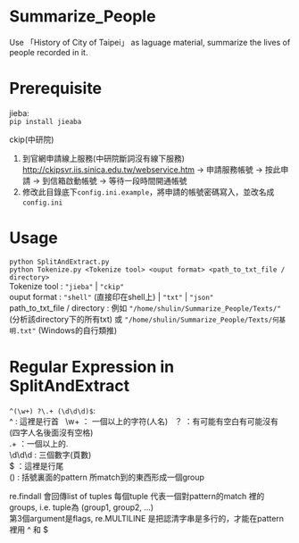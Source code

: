 # Summarize_People
Use 「History of City of Taipei」 as laguage material, summarize the lives of people recorded in it. 
  
# Prerequisite
jieba:  
`pip install jieaba`
  
ckip(中研院)  
1. 到官網申請線上服務(中研院斷詞沒有線下服務)
http://ckipsvr.iis.sinica.edu.tw/webservice.htm → 申請服務帳號 → 按此申請 → 到信箱啟動帳號 → 等待一段時間開通帳號  
2. 修改此目錄底下`config.ini.example`，將申請的帳號密碼寫入，並改名成`config.ini`  

# Usage
`python SplitAndExtract.py`  
`python Tokenize.py <Tokenize tool> <ouput format> <path_to_txt_file / directory>`  
Tokenize tool : `"jieba"` | `"ckip"`  
ouput format : `"shell"` (直接印在shell上) | `"txt"` | `"json"`  
path_to_txt_file / directory : 例如 `"/home/shulin/Summarize_People/Texts/"`(分析該directory下的所有txt) 或 `"/home/shulin/Summarize_People/Texts/何基明.txt"` (Windows的自行類推)  
  
# Regular Expression in SplitAndExtract
`^(\w+) ?\.+ (\d\d\d)$`:  
^ : 這裡是行首  
\w+ ： 一個以上的字符(人名)  
 ？ ：有可能有空白有可能沒有 (四字人名後面沒有空格)  
\.+ ：一個以上的.  
\d\d\d : 三個數字(頁數)  
$ ：這裡是行尾  
() : 括號裏面的pattern 所match到的東西形成一個group  
  
re.findall 會回傳list of tuples
每個tuple 代表一個對pattern的match 裡的groups, i.e. tuple為 (group1, group2, ...)  
第3個argument是flags, re.MULTILINE 是把認清字串是多行的，才能在pattern裡用 ^ 和 $
